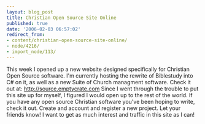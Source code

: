 ```yaml
---
layout: blog_post
title: Christian Open Source Site Online
published: true
date: '2006-02-03 06:57:02'
redirect_from:
- content/christian-open-source-site-online/
- node/4216/
- import_node/113/
---
```


This week I opened up a new website designed specifically for Christian Open Source software. I'm currently hosting the rewrite of Biblestudy into C\# on it, as well as a new Suite of Church managment software. Check it out at: <http://source.emptycrate.com> Since I went through the trouble to put this site up for myself, I figured I would open up to the rest of the world. If you have any open source Christian software you've been hoping to write, check it out. Create and account and register a new project. Let your friends know! I want to get as much interest and traffic in this site as I can!

